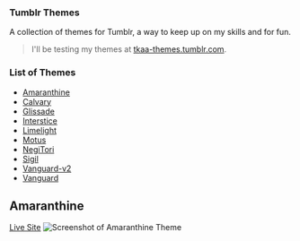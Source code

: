 ### Tumblr Themes

A collection of themes for Tumblr, a way to keep up on my skills and for fun.

> I'll be testing my themes at [tkaa-themes.tumblr.com](http://www.tkaa-themes.tumblr.com).

### List of Themes

* [Amaranthine](#Amaranthine)
* [Calvary](#calvary)
* [Glissade](#glissade)
* [Interstice](#interstice)
* [Limelight](#limelight)
* [Motus](#motus)
* [NegiTori](#negiTori)
* [Sigil](#sigil)
* [Vanguard-v2](#vanguard-v2)
* [Vanguard](#vanguard)

## Amaranthine

[Live Site](http://amaranthine-theme.tumblr.com/)
<img alt="Screenshot of Amaranthine Theme" src="http://victoriapugh.net/images/gallery/amaranthine/iMac-site.png">